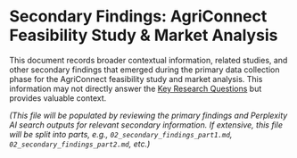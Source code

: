 # Secondary Findings: AgriConnect Feasibility Study & Market Analysis

This document records broader contextual information, related studies, and other secondary findings that emerged during the primary data collection phase for the AgriConnect feasibility study and market analysis. This information may not directly answer the [Key Research Questions](research/01_initial_queries/02_key_questions.md) but provides valuable context.

*(This file will be populated by reviewing the primary findings and Perplexity AI search outputs for relevant secondary information. If extensive, this file will be split into parts, e.g., `02_secondary_findings_part1.md`, `02_secondary_findings_part2.md`, etc.)*